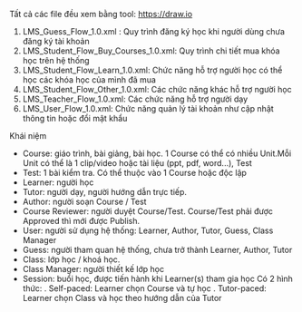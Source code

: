 Tất cả các file đều xem bằng tool: https://draw.io

1. LMS_Guess_Flow_1.0.xml : Quy trình đăng ký học khi người dùng chưa đăng ký tài khoản
2. LMS_Student_Flow_Buy_Courses_1.0.xml: Quy trình chi tiết mua khóa học trên hệ thống
3. LMS_Student_Flow_Learn_1.0.xml: Chức năng hỗ trợ người học có thể học các khóa học của mình đã mua
4. LMS_Student_Flow_Other_1.0.xml: Các chức năng khác hỗ trợ người học
5. LMS_Teacher_Flow_1.0.xml: Các chức năng hỗ trợ người dạy
6. LMS_User_Flow_1.0.xml: Chức năng quản lý tài khoản như cập nhật thông tin hoặc đổi mật khẩu

Khái niệm
- Course: giáo trình, bài giảng, bài học. 1 Course có thể có nhiều Unit.Mỗi Unit có thể là 1 clip/video hoặc tài liệu (ppt, pdf, word...), Test 
- Test: 1 bài kiểm tra. Có thể thuộc vào 1 Course hoặc độc lập 
- Learner: người học
- Tutor: người dạy, người hướng dẫn trực tiếp. 
- Author: người soạn Course / Test 
- Course Reviewer: người duyệt Course/Test. Course/Test phải được Approved thì mới được Publish.
- User: người sử dụng hệ thống: Learner, Author, Tutor, Guess, Class Manager
- Guess: người tham quan hệ thống, chưa trở thành Learner, Author, Tutor
- Class: lớp học / khoá học.  
- Class Manager: người thiết kế lớp học 
- Session: buổi học, được tiến hành khi Learner(s) tham gia học
Có 2 hình thức: 
. Self-paced: Learner chọn Course và tự học 
. Tutor-paced: Learner chọn Class và học theo hướng dẫn của Tutor     

